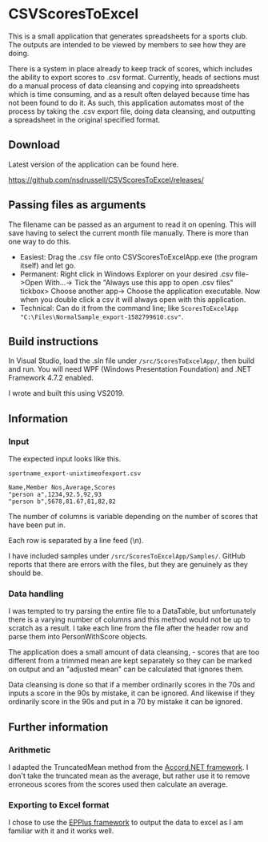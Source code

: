 # CSVScoresToExcel
This is a small application that generates spreadsheets for a sports club. The outputs are intended to be viewed by members to see how they are doing. 

There is a system in place already to keep track of scores, which includes the ability to export scores to .csv format. Currently, heads of sections must do a manual process of data cleansing and copying into spreadsheets which is time consuming, and as a result often delayed because time has not been found to do it. As such, this application automates most of the process by taking the .csv export file, doing data cleansing, and outputting a spreadsheet in the original specified format.

## Download
Latest version of the application can be found here.

https://github.com/nsdrussell/CSVScoresToExcel/releases/

## Passing files as arguments
The filename can be passed as an argument to read it on opening. This will save having to select the current month file manually. There is more than one way to do this.
* Easiest: Drag the .csv file onto CSVScoresToExcelApp.exe (the program itself) and let go.
* Permanent: Right click in Windows Explorer on your desired .csv file->Open With...-> Tick the "Always use this app to open .csv files" tickbox> Choose another app-> Choose the application executable. Now when you double click a csv it will always open with this application.
* Technical: Can do it from the command line; like `ScoresToExcelApp "C:\Files\NormalSample_export-1582799610.csv"`.

## Build instructions
In Visual Studio, load the .sln file under `/src/ScoresToExcelApp/`, then build and run. You will need WPF (Windows Presentation Foundation) and .NET Framework 4.7.2 enabled. 

I wrote and built this using VS2019.

## Information
### Input
The expected input looks like this.

`sportname_export-unixtimeofexport.csv`
```
Name,Member Nos,Average,Scores
"person a",1234,92.5,92,93
"person b",5678,81.67,81,82,82
```
The number of columns is variable depending on the number of scores that have been put in.

Each row is separated by a line feed (\n).

I have included samples under `/src/ScoresToExcelApp/Samples/`. GitHub reports that there are errors with the files, but they are genuinely as they should be.
### Data handling
I was tempted to try parsing the entire file to a DataTable, but unfortunately there is a varying number of columns and this method would not be up to scratch as a result. I take each line from the file after the header row and parse them into PersonWithScore objects.

The application does a small amount of data cleansing, - scores that are too different from a trimmed mean are kept separately so they can be marked on output and an "adjusted mean" can be calculated that ignores them.

Data cleansing is done so that if a member ordinarily scores in the 70s and inputs a score in the 90s by mistake, it can be ignored. And likewise if they ordinarily score in the 90s and put in a 70 by mistake it can be ignored.

## Further information
### Arithmetic
I adapted the TruncatedMean method from the [Accord.NET framework](https://github.com/accord-net/framework). I don't take the truncated mean as the average, but rather use it to remove erroneous scores from the scores used then calculate an average.
### Exporting to Excel format
I chose to use the [EPPlus framework](https://github.com/JanKallman/EPPlus) to output the data to excel as I am familiar with it and it works well.
